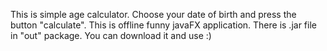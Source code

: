 This is simple age calculator. Choose your date of birth and press the button "calculate". This is offline funny javaFX application. 
There is .jar file in "out" package. You can download it and use :)
